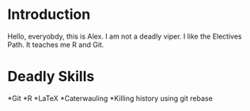 Introduction
====
Hello, everyobdy, this is Alex. I am not a deadly viper.
I like the Electives Path. It teaches me R and Git.

Deadly Skills
====
*Git
*R
*LaTeX
*Caterwauling
*Killing history using git rebase
